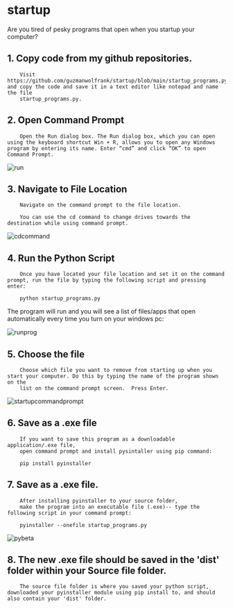 # startup

Are you tired of pesky programs that open when you startup your computer? 


## 1. Copy code from my github repositories. 
        Visit https://github.com/guzmanwolfrank/startup/blob/main/startup_programs.py and copy the code and save it in a text editor like notepad and name the file 
        startup_programs.py. 

## 2. Open Command Prompt 
        Open the Run dialog box. The Run dialog box, which you can open using the keyboard shortcut Win + R, allows you to open any Windows program by entering its name. Enter “cmd” and click “OK” to open Command Prompt.
![run](https://user-images.githubusercontent.com/29739578/229162515-c7f56abb-6a73-4013-8455-e1b8f7abe44e.jpg)

## 3. Navigate to File Location 
        Navigate on the command prompt to the file location.  
        
        You can use the cd command to change drives towards the destination while using command prompt. 
        
![cdcommand](https://user-images.githubusercontent.com/29739578/229164247-830bd7c1-3c17-479c-8cd1-989834ddff3a.jpg)

## 4. Run the Python Script
        Once you have located your file location and set it on the command prompt, run the file by typing the following script and pressing enter:
        
        python startup_programs.py 


The program will run and you will see a list of files/apps that open automatically every time you turn on your windows pc:

![runprog](https://user-images.githubusercontent.com/29739578/229165589-23c9371a-aee6-4fad-927d-aab1a3be45a9.jpg)


## 5. Choose the file

        Choose which file you want to remove from starting up when you start your computer. Do this by typing the name of the program shown on the 
        list on the command prompt screen.  Press Enter. 

![startupcommandprompt](https://user-images.githubusercontent.com/29739578/229161551-1aaea283-cefe-46b9-9432-997aa80d3ca9.jpg)


## 6. Save as a .exe file 

        If you want to save this program as a downloadable application/.exe file, 
        open command prompt and install pysintaller using pip command:
  
        pip install pyinstaller 
    
    
## 7. Save as a .exe file.

        After installing pyinstaller to your source folder, 
        make the program into an executable file (.exe)-- type the following script in your command prompt:
  
        pyinstaller --onefile startup_programs.py

![pybeta](https://user-images.githubusercontent.com/29739578/229137759-ecb49d6c-c628-469b-b24a-da65083318e7.jpg)



## 8.  The new .exe file should be saved in the 'dist' folder within your Source file folder.  

        The source file folder is where you saved your python script, downloaded your pyinstaller module using pip install to, and should also contain your 'dist' folder.  
